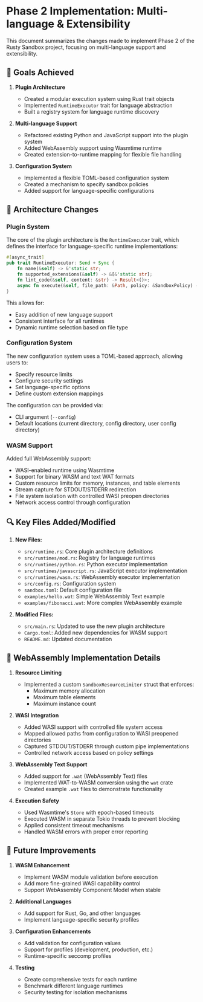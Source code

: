# Phase 2 Implementation: Multi-language & Extensibility

This document summarizes the changes made to implement Phase 2 of the Rusty Sandbox project, focusing on multi-language support and extensibility.

## 🎯 Goals Achieved

1. **Plugin Architecture**
   - Created a modular execution system using Rust trait objects
   - Implemented `RuntimeExecutor` trait for language abstraction
   - Built a registry system for language runtime discovery

2. **Multi-language Support**
   - Refactored existing Python and JavaScript support into the plugin system
   - Added WebAssembly support using Wasmtime runtime
   - Created extension-to-runtime mapping for flexible file handling

3. **Configuration System**
   - Implemented a flexible TOML-based configuration system
   - Created a mechanism to specify sandbox policies
   - Added support for language-specific configurations

## 🧩 Architecture Changes

### Plugin System

The core of the plugin architecture is the `RuntimeExecutor` trait, which defines the interface for language-specific runtime implementations:

```rust
#[async_trait]
pub trait RuntimeExecutor: Send + Sync {
    fn name(&self) -> &'static str;
    fn supported_extensions(&self) -> &[&'static str];
    fn lint_code(&self, content: &str) -> Result<()>;
    async fn execute(&self, file_path: &Path, policy: &SandboxPolicy) -> Result<ExecutionResult>;
}
```

This allows for:
- Easy addition of new language support
- Consistent interface for all runtimes
- Dynamic runtime selection based on file type

### Configuration System

The new configuration system uses a TOML-based approach, allowing users to:
- Specify resource limits
- Configure security settings
- Set language-specific options
- Define custom extension mappings

The configuration can be provided via:
- CLI argument (`--config`)
- Default locations (current directory, config directory, user config directory)

### WASM Support

Added full WebAssembly support:
- WASI-enabled runtime using Wasmtime
- Support for binary WASM and text WAT formats
- Custom resource limits for memory, instances, and table elements
- Stream capture for STDOUT/STDERR redirection
- File system isolation with controlled WASI preopen directories
- Network access control through configuration

## 🔍 Key Files Added/Modified

1. **New Files:**
   - `src/runtime.rs`: Core plugin architecture definitions
   - `src/runtimes/mod.rs`: Registry for language runtimes
   - `src/runtimes/python.rs`: Python executor implementation
   - `src/runtimes/javascript.rs`: JavaScript executor implementation
   - `src/runtimes/wasm.rs`: WebAssembly executor implementation
   - `src/config.rs`: Configuration system
   - `sandbox.toml`: Default configuration file
   - `examples/hello.wat`: Simple WebAssembly Text example
   - `examples/fibonacci.wat`: More complex WebAssembly example

2. **Modified Files:**
   - `src/main.rs`: Updated to use the new plugin architecture
   - `Cargo.toml`: Added new dependencies for WASM support
   - `README.md`: Updated documentation

## 🔬 WebAssembly Implementation Details

1. **Resource Limiting**
   - Implemented a custom `SandboxResourceLimiter` struct that enforces:
     - Maximum memory allocation
     - Maximum table elements
     - Maximum instance count

2. **WASI Integration**
   - Added WASI support with controlled file system access
   - Mapped allowed paths from configuration to WASI preopened directories
   - Captured STDOUT/STDERR through custom pipe implementations
   - Controlled network access based on policy settings

3. **WebAssembly Text Support**
   - Added support for `.wat` (WebAssembly Text) files
   - Implemented WAT-to-WASM conversion using the `wat` crate
   - Created example `.wat` files to demonstrate functionality

4. **Execution Safety**
   - Used Wasmtime's `Store` with epoch-based timeouts
   - Executed WASM in separate Tokio threads to prevent blocking
   - Applied consistent timeout mechanisms
   - Handled WASM errors with proper error reporting

## 📝 Future Improvements

1. **WASM Enhancement**
   - Implement WASM module validation before execution
   - Add more fine-grained WASI capability control
   - Support WebAssembly Component Model when stable

2. **Additional Languages**
   - Add support for Rust, Go, and other languages
   - Implement language-specific security profiles

3. **Configuration Enhancements**
   - Add validation for configuration values
   - Support for profiles (development, production, etc.)
   - Runtime-specific seccomp profiles

4. **Testing**
   - Create comprehensive tests for each runtime
   - Benchmark different language runtimes
   - Security testing for isolation mechanisms 